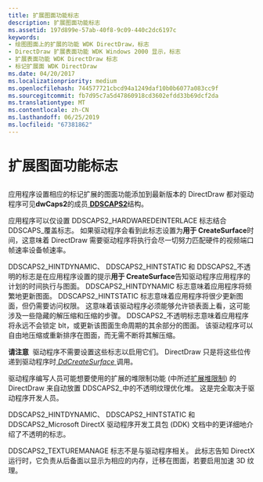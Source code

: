 ```yaml
---
title: 扩展图面功能标志
description: 扩展图面功能标志
ms.assetid: 197d899e-57ab-40f8-9c09-440c2dc6197c
keywords:
- 绘图图面上的扩展的功能 WDK DirectDraw，标志
- DirectDraw 扩展表面功能 WDK Windows 2000 显示，标志
- 扩展表面功能 WDK DirectDraw 标志
- 标记扩展面 WDK DirectDraw
ms.date: 04/20/2017
ms.localizationpriority: medium
ms.openlocfilehash: 744577721cbcd94a1249daf10b0b6077a083cc9f
ms.sourcegitcommit: fb7d95c7a5d47860918cd3602efdd33b69dcf2da
ms.translationtype: MT
ms.contentlocale: zh-CN
ms.lasthandoff: 06/25/2019
ms.locfileid: "67381862"
---
```

# <a name="extended-surface-capability-flags"></a>扩展图面功能标志


## <span id="ddk_extended_surface_capability_flags_gg"></span><span id="DDK_EXTENDED_SURFACE_CAPABILITY_FLAGS_GG"></span>


应用程序设置相应的标记扩展的图面功能添加到最新版本的 DirectDraw 都对驱动程序可见**dwCaps2**的成员[ **DDSCAPS2**](https://docs.microsoft.com/previous-versions/windows/hardware/drivers/ff550292(v=vs.85))结构。

应用程序可以仅设置 DDSCAPS2\_HARDWAREDEINTERLACE 标志结合 DDSCAPS\_覆盖标志。 如果驱动程序会看到此标志设置为**用于 CreateSurface**时间，这意味着 DirectDraw 需要驱动程序将执行会尽一切努力匹配硬件的视频端口帧速率设备帧速率。

DDSCAPS2\_HINTDYNAMIC、 DDSCAPS2\_HINTSTATIC 和 DDSCAPS2\_不透明的标志是在应用程序设置的提示**用于 CreateSurface**告知驱动程序应用程序的计划的时间执行与图面。 DDSCAPS2\_HINTDYNAMIC 标志意味着应用程序将频繁地更新图面。 DDSCAPS2\_HINTSTATIC 标志意味着应用程序将很少更新图面，但仍需要访问权限。 这意味着该驱动程序必须能够允许锁表面上看，这可能涉及一些隐藏的解压缩和压缩的步骤。 DDSCAPS2\_不透明标志意味着应用程序将永远不会锁定 blt，或更新该图面生命周期的其余部分的图面。 该驱动程序可以自由地压缩或重新排序在图面，而无需不断将其解压缩。

**请注意**  驱动程序不需要设置这些标志以启用它们。 DirectDraw 只是将这些位传递到驱动程序时[ *DdCreateSurface* ](https://docs.microsoft.com/previous-versions/windows/hardware/drivers/ff549263(v=vs.85))调用。

 

驱动程序编写人员可能想要使用的扩展的堆限制功能 (中所述[扩展堆限制](extended-heap-restrictions.md)) 的 DirectDraw 来自动放置 DDSCAPS2\_中的不透明纹理优化堆。 这是完全取决于驱动程序开发人员。

DDSCAPS2\_HINTDYNAMIC、 DDSCAPS2\_HINTSTATIC 和 DDSCAPS2\_Microsoft DirectX 驱动程序开发工具包 (DDK) 文档中的更详细地介绍了不透明的标志。

DDSCAPS2\_TEXTUREMANAGE 标志不是与驱动程序相关。 此标志告知 DirectX 运行时，它负责从后备面以显示为相应的内存，迁移在图面，若要启用加速 3D 纹理。

 

 





